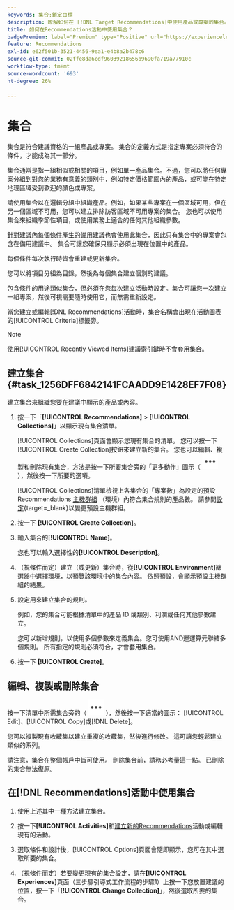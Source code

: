 ```yaml
---
keywords: 集合;鎖定目標
description: 瞭解如何在 [!DNL Target Recommendations]中使用產品或專案的集合。
title: 如何在Recommendations活動中使用集合？
badgePremium: label="Premium" type="Positive" url="https://experienceleague.adobe.com/docs/target/using/introduction/intro.html?lang=en#premium newtab=true" tooltip="檢視Target Premium包含的內容。"
feature: Recommendations
exl-id: e62f501b-3521-4456-9ea1-e4b8a2b478c6
source-git-commit: 02ffe8da6cdf96039218656b9690fa719a77910c
workflow-type: tm+mt
source-wordcount: '693'
ht-degree: 26%

---
```


# 集合

集合是符合建議資格的一組產品或專案。 集合的定義方式是指定專案必須符合的條件，才能成為其一部分。

集合通常是指一組相似或相關的項目，例如單一產品集合。不過，您可以將任何專案分組到對您的業務有意義的類別中，例如特定價格範圍內的產品，或可能在特定地理區域受到歡迎的顏色或專案。

請使用集合以在邏輯分組中組織產品。例如，如果某些專案在一個區域可用，但在另一個區域不可用，您可以建立排除訪客區域不可用專案的集合。 您也可以使用集合來組織季節性項目，或使用業務上適合的任何其他組織參數。

[針對建議內每個條件產生的備用建議](/help/main/c-recommendations/c-algorithms/backup-recs.md)也會使用此集合，因此只有集合中的專案會包含在備用建議中。 集合可讓您確保只顯示必須出現在位置中的產品。

每個條件每次執行時皆會重建或更新集合。

您可以將項目分組為目錄，然後為每個集合建立個別的建議。

包含條件的用途類似集合，但必須在您每次建立活動時設定。集合可讓您一次建立一組專案，然後可視需要隨時使用它，而無需重新設定。

當您建立或編輯[!DNL Recommendations]活動時，集合名稱會出現在活動圖表的[!UICONTROL Criteria]標籤旁。

>[!NOTE]
>
>使用[!UICONTROL Recently Viewed Items]建議索引鍵時不會套用集合。

## 建立集合 {#task_1256DFF6842141FCAADD9E1428EF7F08}

建立集合來組織您要在建議中顯示的產品或內容。

1. 按一下「**[!UICONTROL Recommendations]** > **[!UICONTROL Collections]**」以顯示現有集合清單。

   [!UICONTROL Collections]頁面會顯示您現有集合的清單。 您可以按一下[!UICONTROL Create Collection]按鈕來建立新的集合。 您也可以編輯、複製和刪除現有集合，方法是按一下所要集合旁的「更多動作」圖示（ ![更多動作圖示](/help/main/assets/icons/MoreSmallList.svg) ），然後按一下所要的選項。

   [!UICONTROL Collections]清單檢視上各集合的「專案數」為設定的預設Recommendations [主機群組](/help/main/administrating-target/hosts.md) （環境）內符合集合規則的產品數。 請參閱[設定](https://experienceleague.adobe.com/docs/target-dev/developer/recommendations.html){target=_blank}以變更預設主機群組。

1. 按一下 **[!UICONTROL Create Collection]**。

1. 輸入集合的&#x200B;**[!UICONTROL Name]**。

   您也可以輸入選擇性的&#x200B;**[!UICONTROL Description]**。

1. （視條件而定）建立（或更新）集合時，從&#x200B;**[!UICONTROL Environment]**&#x200B;篩選器中選擇[環境](/help/main/administrating-target/environments.md)，以預覽該環境中的集合內容。 依照預設，會顯示預設主機群組的結果。

1. 設定用來建立集合的規則。

   例如，您的集合可能根據清單中的產品 ID 或類別、利潤或任何其他參數建立。

   您可以新增規則，以使用多個參數來定義集合。您可使用AND運運算元聯結多個規則。 所有指定的規則必須符合，才會套用集合。

1. 按一下 **[!UICONTROL Create]**。

<!-- ## Create a collection using [!UICONTROL Advanced Search]

You can also create collections using [!UICONTROL Advanced Search] on the [Catalog Search](/help/main/c-recommendations/c-products/catalog-search.md#save-as) page ([!UICONTROL Recommendations] > [!UICONTROL Catalog Search] > [!UICONTROL Advanced Search]). 

![Save as dialog](/help/main/c-recommendations/c-products/assets/save-as.png)

After creating a search using "id > contains," for example, you can then click [!UICONTROL Save As] > [!UICONTROL Collection].

>[!IMPORTANT]
>
>The [!UICONTROL Advanced Search] functionality is case-insensitive; however, products returned at the time of delivery are based on case-sensitive search. This mismatch might lead to confusion. Ensure that you consider case-sensitivity when you create collections based on results using the [!UICONTROL Advanced Search] functionality. For example, if you perform a search for "Holiday," that initial search lists results containing "Holiday" and "holiday." If you then create a catalog with the intent to return products containing "holiday," only products containing "holiday" are returned. Products containing "Holiday" are not returned. -->

## 編輯、複製或刪除集合

按一下清單中所需集合旁的（ ![更多動作圖示](/help/main/assets/icons/MoreSmallList.svg) ），然後按一下適當的圖示： [!UICONTROL Edit]、[!UICONTROL Copy]或[!DNL Delete]。

您可以複製現有收藏集以建立重複的收藏集，然後進行修改。 這可讓您輕鬆建立類似的系列。

請注意，集合在整個帳戶中皆可使用。 刪除集合前，請務必考量這一點。 已刪除的集合無法復原。

## 在[!DNL Recommendations]活動中使用集合

1. 使用上述其中一種方法建立集合。

1. 按一下&#x200B;**[!UICONTROL Activities]**&#x200B;和[建立新的Recommendations](/help/main/c-recommendations/t-create-recs-activity/create-recs-activity.md)活動或編輯現有的活動。

1. 選取條件和設計後，[!UICONTROL Options]頁面會隨即顯示，您可在其中選取所要的集合。

1. （視條件而定）若要變更現有的集合設定，請在&#x200B;**[!UICONTROL Experiences]**&#x200B;頁面（三步驟引導式工作流程的步驟1）上按一下您放置建議的位置，按一下「**[!UICONTROL Change Collection]**」，然後選取所要的集合。
